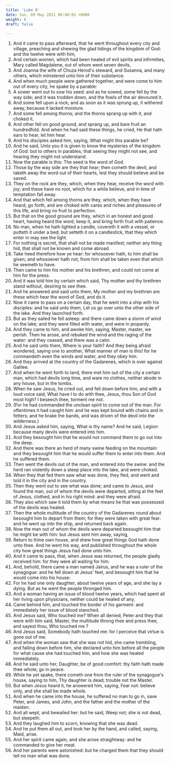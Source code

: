```yaml
---
title: 'Luke 8'
date: Sun, 09 May 2021 00:00:01 +0000
weight: 8
draft: false
  
---
```


1. And it came to pass afterward, that he went throughout every city and village, preaching and shewing the glad tidings of the kingdom of God: and the twelve were with him,
2. And certain women, which had been healed of evil spirits and infirmities, Mary called Magdalene, out of whom went seven devils,
3. And Joanna the wife of Chuza Herod's steward, and Susanna, and many others, which ministered unto him of their substance.
4. And when much people were gathered together, and were come to him out of every city, he spake by a parable:
5. A sower went out to sow his seed: and as he sowed, some fell by the way side; and it was trodden down, and the fowls of the air devoured it.
6. And some fell upon a rock; and as soon as it was sprung up, it withered away, because it lacked moisture.
7. And some fell among thorns; and the thorns sprang up with it, and choked it.
8. And other fell on good ground, and sprang up, and bare fruit an hundredfold. And when he had said these things, he cried, He that hath ears to hear, let him hear.
9. And his disciples asked him, saying, What might this parable be?
10. And he said, Unto you it is given to know the mysteries of the kingdom of God: but to others in parables; that seeing they might not see, and hearing they might not understand.
11. Now the parable is this: The seed is the word of God.
12. Those by the way side are they that hear; then cometh the devil, and taketh away the word out of their hearts, lest they should believe and be saved.
13. They on the rock are they, which, when they hear, receive the word with joy; and these have no root, which for a while believe, and in time of temptation fall away.
14. And that which fell among thorns are they, which, when they have heard, go forth, and are choked with cares and riches and pleasures of this life, and bring no fruit to perfection.
15. But that on the good ground are they, which in an honest and good heart, having heard the word, keep it, and bring forth fruit with patience.
16. No man, when he hath lighted a candle, covereth it with a vessel, or putteth it under a bed; but setteth it on a candlestick, that they which enter in may see the light.
17. For nothing is secret, that shall not be made manifest; neither any thing hid, that shall not be known and come abroad.
18. Take heed therefore how ye hear: for whosoever hath, to him shall be given; and whosoever hath not, from him shall be taken even that which he seemeth to have.
19. Then came to him his mother and his brethren, and could not come at him for the press.
20. And it was told him by certain which said, Thy mother and thy brethren stand without, desiring to see thee.
21. And he answered and said unto them, My mother and my brethren are these which hear the word of God, and do it.
22. Now it came to pass on a certain day, that he went into a ship with his disciples: and he said unto them, Let us go over unto the other side of the lake. And they launched forth.
23. But as they sailed he fell asleep: and there came down a storm of wind on the lake; and they were filled with water, and were in jeopardy.
24. And they came to him, and awoke him, saying, Master, master, we perish. Then he arose, and rebuked the wind and the raging of the water: and they ceased, and there was a calm.
25. And he said unto them, Where is your faith? And they being afraid wondered, saying one to another, What manner of man is this! for he commandeth even the winds and water, and they obey him.
26. And they arrived at the country of the Gadarenes, which is over against Galilee.
27. And when he went forth to land, there met him out of the city a certain man, which had devils long time, and ware no clothes, neither abode in any house, but in the tombs.
28. When he saw Jesus, he cried out, and fell down before him, and with a loud voice said, What have I to do with thee, Jesus, thou Son of God most high? I beseech thee, torment me not.
29. (For he had commanded the unclean spirit to come out of the man. For oftentimes it had caught him: and he was kept bound with chains and in fetters; and he brake the bands, and was driven of the devil into the wilderness.)
30. And Jesus asked him, saying, What is thy name? And he said, Legion: because many devils were entered into him.
31. And they besought him that he would not command them to go out into the deep.
32. And there was there an herd of many swine feeding on the mountain: and they besought him that he would suffer them to enter into them. And he suffered them.
33. Then went the devils out of the man, and entered into the swine: and the herd ran violently down a steep place into the lake, and were choked.
34. When they that fed them saw what was done, they fled, and went and told it in the city and in the country.
35. Then they went out to see what was done; and came to Jesus, and found the man, out of whom the devils were departed, sitting at the feet of Jesus, clothed, and in his right mind: and they were afraid.
36. They also which saw it told them by what means he that was possessed of the devils was healed.
37. Then the whole multitude of the country of the Gadarenes round about besought him to depart from them; for they were taken with great fear: and he went up into the ship, and returned back again.
38. Now the man out of whom the devils were departed besought him that he might be with him: but Jesus sent him away, saying,
39. Return to thine own house, and shew how great things God hath done unto thee. And he went his way, and published throughout the whole city how great things Jesus had done unto him.
40. And it came to pass, that, when Jesus was returned, the people gladly received him: for they were all waiting for him.
41. And, behold, there came a man named Jairus, and he was a ruler of the synagogue: and he fell down at Jesus' feet, and besought him that he would come into his house:
42. For he had one only daughter, about twelve years of age, and she lay a dying. But as he went the people thronged him.
43. And a woman having an issue of blood twelve years, which had spent all her living upon physicians, neither could be healed of any,
44. Came behind him, and touched the border of his garment: and immediately her issue of blood stanched.
45. And Jesus said, Who touched me? When all denied, Peter and they that were with him said, Master, the multitude throng thee and press thee, and sayest thou, Who touched me ?
46. And Jesus said, Somebody hath touched me: for I perceive that virtue is gone out of me.
47. And when the woman saw that she was not hid, she came trembling, and falling down before him, she declared unto him before all the people for what cause she had touched him, and how she was healed immediately.
48. And he said unto her, Daughter, be of good comfort: thy faith hath made thee whole; go in peace.
49. While he yet spake, there cometh one from the ruler of the synagogue's house, saying to him, Thy daughter is dead; trouble not the Master.
50. But when Jesus heard it, he answered him, saying, Fear not: believe only, and she shall be made whole.
51. And when he came into the house, he suffered no man to go in, save Peter, and James, and John, and the father and the mother of the maiden.
52. And all wept, and bewailed her: but he said, Weep not; she is not dead, but sleepeth.
53. And they laughed him to scorn, knowing that she was dead.
54. And he put them all out, and took her by the hand, and called, saying, Maid, arise.
55. And her spirit came again, and she arose straightway: and he commanded to give her meat.
56. And her parents were astonished: but he charged them that they should tell no man what was done.
